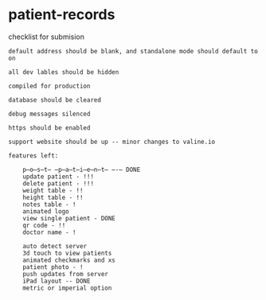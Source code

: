 # patient-records

checklist for submision

    default address should be blank, and standalone mode should default to on

    all dev lables should be hidden

    compiled for production

    database should be cleared
    
    debug messages silenced

    https should be enabled

    support website should be up -- minor changes to valine.io

	features left:

		p̶o̶s̶t̶ ̶p̶a̶t̶i̶e̶n̶t̶ ̶-̶ DONE
		update patient - !!!
		delete patient - !!!
		weight table - !!
		height table - !!
		notes table - !
		animated logo 
		view single patient - DONE
		qr code - !! 
		doctor name - !

		auto detect server
		3d touch to view patients
		animated checkmarks and xs 
		patient photo - !
		push updates from server 		
		iPad layout -- DONE
		metric or imperial option
		
